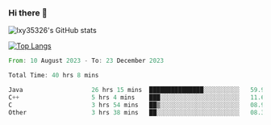 ### Hi there 👋

<!--
**lxy35326/lxy35326** is a ✨ _special_ ✨ repository because its `README.md` (this file) appears on your GitHub profile.

Here are some ideas to get you started:

- 🔭 I’m currently working on ...
- 🌱 I’m currently learning ...
- 👯 I’m looking to collaborate on ...
- 🤔 I’m looking for help with ...
- 💬 Ask me about ...
- 📫 How to reach me: ...
- 😄 Pronouns: ...
- ⚡ Fun fact: ...
-->

![lxy35326's GitHub stats](https://github-readme-stats.vercel.app/api?username=lxy35326&show_icons=true)

[![Top Langs](https://github-readme-stats.vercel.app/api/top-langs/?username=anuraghazra&layout=compact)](https://github.com/anuraghazra/github-readme-stats)

<!--START_SECTION:waka-->

```rust
From: 10 August 2023 - To: 23 December 2023

Total Time: 40 hrs 8 mins

Java                   26 hrs 15 mins  ███████████████░░░░░░░░░░   59.95 %
C++                    5 hrs 4 mins    ███░░░░░░░░░░░░░░░░░░░░░░   11.60 %
C                      3 hrs 54 mins   ██▒░░░░░░░░░░░░░░░░░░░░░░   08.93 %
Other                  3 hrs 38 mins   ██░░░░░░░░░░░░░░░░░░░░░░░   08.31 %
```

<!--END_SECTION:waka-->
